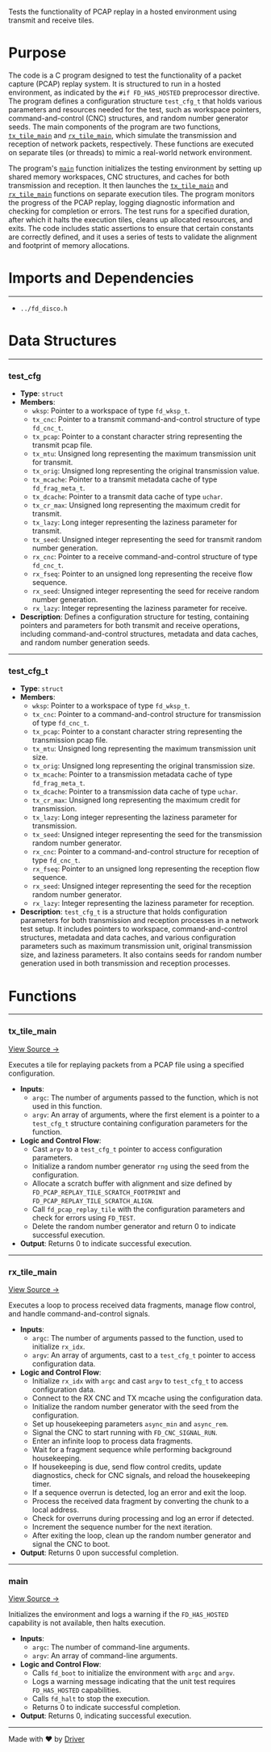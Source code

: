 <!--------------------------------------------------------------------------------->
<!-- IMPORTANT: This file is auto-generated by Driver (https://driver.ai). -------->
<!-- Manual edits may be overwritten on future commits. --------------------------->
<!--------------------------------------------------------------------------------->

Tests the functionality of PCAP replay in a hosted environment using transmit and receive tiles.

# Purpose
The code is a C program designed to test the functionality of a packet capture (PCAP) replay system. It is structured to run in a hosted environment, as indicated by the `#if FD_HAS_HOSTED` preprocessor directive. The program defines a configuration structure `test_cfg_t` that holds various parameters and resources needed for the test, such as workspace pointers, command-and-control (CNC) structures, and random number generator seeds. The main components of the program are two functions, [`tx_tile_main`](<#tx_tile_main>) and [`rx_tile_main`](<#rx_tile_main>), which simulate the transmission and reception of network packets, respectively. These functions are executed on separate tiles (or threads) to mimic a real-world network environment.

The program's [`main`](<#main>) function initializes the testing environment by setting up shared memory workspaces, CNC structures, and caches for both transmission and reception. It then launches the [`tx_tile_main`](<#tx_tile_main>) and [`rx_tile_main`](<#rx_tile_main>) functions on separate execution tiles. The program monitors the progress of the PCAP replay, logging diagnostic information and checking for completion or errors. The test runs for a specified duration, after which it halts the execution tiles, cleans up allocated resources, and exits. The code includes static assertions to ensure that certain constants are correctly defined, and it uses a series of tests to validate the alignment and footprint of memory allocations.
# Imports and Dependencies

---
- `../fd_disco.h`


# Data Structures

---
### test\_cfg
- **Type**: ``struct``
- **Members**:
    - `wksp`: Pointer to a workspace of type `fd_wksp_t`.
    - `tx_cnc`: Pointer to a transmit command-and-control structure of type `fd_cnc_t`.
    - `tx_pcap`: Pointer to a constant character string representing the transmit pcap file.
    - `tx_mtu`: Unsigned long representing the maximum transmission unit for transmit.
    - `tx_orig`: Unsigned long representing the original transmission value.
    - `tx_mcache`: Pointer to a transmit metadata cache of type `fd_frag_meta_t`.
    - `tx_dcache`: Pointer to a transmit data cache of type `uchar`.
    - `tx_cr_max`: Unsigned long representing the maximum credit for transmit.
    - `tx_lazy`: Long integer representing the laziness parameter for transmit.
    - `tx_seed`: Unsigned integer representing the seed for transmit random number generation.
    - `rx_cnc`: Pointer to a receive command-and-control structure of type `fd_cnc_t`.
    - `rx_fseq`: Pointer to an unsigned long representing the receive flow sequence.
    - `rx_seed`: Unsigned integer representing the seed for receive random number generation.
    - `rx_lazy`: Integer representing the laziness parameter for receive.
- **Description**: Defines a configuration structure for testing, containing pointers and parameters for both transmit and receive operations, including command-and-control structures, metadata and data caches, and random number generation seeds.


---
### test\_cfg\_t
- **Type**: ``struct``
- **Members**:
    - ``wksp``: Pointer to a workspace of type `fd_wksp_t`.
    - ``tx_cnc``: Pointer to a command-and-control structure for transmission of type `fd_cnc_t`.
    - ``tx_pcap``: Pointer to a constant character string representing the transmission pcap file.
    - ``tx_mtu``: Unsigned long representing the maximum transmission unit size.
    - ``tx_orig``: Unsigned long representing the original transmission size.
    - ``tx_mcache``: Pointer to a transmission metadata cache of type `fd_frag_meta_t`.
    - ``tx_dcache``: Pointer to a transmission data cache of type `uchar`.
    - ``tx_cr_max``: Unsigned long representing the maximum credit for transmission.
    - ``tx_lazy``: Long integer representing the laziness parameter for transmission.
    - ``tx_seed``: Unsigned integer representing the seed for the transmission random number generator.
    - ``rx_cnc``: Pointer to a command-and-control structure for reception of type `fd_cnc_t`.
    - ``rx_fseq``: Pointer to an unsigned long representing the reception flow sequence.
    - ``rx_seed``: Unsigned integer representing the seed for the reception random number generator.
    - ``rx_lazy``: Integer representing the laziness parameter for reception.
- **Description**: `test_cfg_t` is a structure that holds configuration parameters for both transmission and reception processes in a network test setup. It includes pointers to workspace, command-and-control structures, metadata and data caches, and various configuration parameters such as maximum transmission unit, original transmission size, and laziness parameters. It also contains seeds for random number generation used in both transmission and reception processes.


# Functions

---
### tx\_tile\_main<!-- {{#callable:tx_tile_main}} -->
[View Source →](<../../../../../src/disco/pcap/test_pcap_replay.c#L41>)

Executes a tile for replaying packets from a PCAP file using a specified configuration.
- **Inputs**:
    - `argc`: The number of arguments passed to the function, which is not used in this function.
    - `argv`: An array of arguments, where the first element is a pointer to a `test_cfg_t` structure containing configuration parameters for the function.
- **Logic and Control Flow**:
    - Cast `argv` to a `test_cfg_t` pointer to access configuration parameters.
    - Initialize a random number generator `rng` using the seed from the configuration.
    - Allocate a scratch buffer with alignment and size defined by `FD_PCAP_REPLAY_TILE_SCRATCH_FOOTPRINT` and `FD_PCAP_REPLAY_TILE_SCRATCH_ALIGN`.
    - Call `fd_pcap_replay_tile` with the configuration parameters and check for errors using `FD_TEST`.
    - Delete the random number generator and return 0 to indicate successful execution.
- **Output**: Returns 0 to indicate successful execution.


---
### rx\_tile\_main<!-- {{#callable:rx_tile_main}} -->
[View Source →](<../../../../../src/disco/pcap/test_pcap_replay.c#L61>)

Executes a loop to process received data fragments, manage flow control, and handle command-and-control signals.
- **Inputs**:
    - `argc`: The number of arguments passed to the function, used to initialize `rx_idx`.
    - `argv`: An array of arguments, cast to a `test_cfg_t` pointer to access configuration data.
- **Logic and Control Flow**:
    - Initialize `rx_idx` with `argc` and cast `argv` to `test_cfg_t` to access configuration data.
    - Connect to the RX CNC and TX mcache using the configuration data.
    - Initialize the random number generator with the seed from the configuration.
    - Set up housekeeping parameters `async_min` and `async_rem`.
    - Signal the CNC to start running with `FD_CNC_SIGNAL_RUN`.
    - Enter an infinite loop to process data fragments.
    - Wait for a fragment sequence while performing background housekeeping.
    - If housekeeping is due, send flow control credits, update diagnostics, check for CNC signals, and reload the housekeeping timer.
    - If a sequence overrun is detected, log an error and exit the loop.
    - Process the received data fragment by converting the chunk to a local address.
    - Check for overruns during processing and log an error if detected.
    - Increment the sequence number for the next iteration.
    - After exiting the loop, clean up the random number generator and signal the CNC to boot.
- **Output**: Returns 0 upon successful completion.


---
### main<!-- {{#callable:main}} -->
[View Source →](<../../../../../src/disco/pcap/test_pcap_replay.c#L335>)

Initializes the environment and logs a warning if the `FD_HAS_HOSTED` capability is not available, then halts execution.
- **Inputs**:
    - `argc`: The number of command-line arguments.
    - `argv`: An array of command-line arguments.
- **Logic and Control Flow**:
    - Calls `fd_boot` to initialize the environment with `argc` and `argv`.
    - Logs a warning message indicating that the unit test requires `FD_HAS_HOSTED` capabilities.
    - Calls `fd_halt` to stop the execution.
    - Returns 0 to indicate successful completion.
- **Output**: Returns 0, indicating successful execution.



---
Made with ❤️ by [Driver](https://www.driver.ai/)